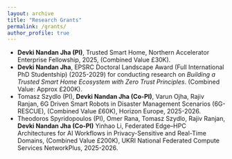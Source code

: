 ```yaml
---
layout: archive
title: "Research Grants"
permalink: /grants/
author_profile: true
---
```


* <b>Devki Nandan Jha (PI)</b>, Trusted Smart Home, Northern Accelerator Enterprise Fellowship, 2025, (Combined Value £30K).
* <b> Devki Nandan Jha</b>, EPSRC Doctoral Landscape Award (Full International PhD Studentship) (2025-2029) for conducting research on <i>Building a Trusted Smart Home Ecosystem with Zero Trust Principles</i>. (Combined Value: Approx £200K).
* Tomasz Szydlo (PI), <b>Devki Nandan Jha (Co-PI)</b>, Varun Ojha, Rajiv Ranjan, 6G Driven Smart Robots in Disaster Management Scenarios (6G-RESCUE), (Combined Value £60K), Horizon Europe, 2025-2026.
* Theodoros Spyridopoulos (PI), Omer Rana, Tomasz Szydlo, Rajiv Ranjan, <b> Devki Nandan Jha (Co-PI)</b> Yinhao Li, Federated Edge–HPC Architectures for AI Workflows in Privacy-Sensitive and Real-Time Domains, (Combined Value £200K), UKRI National Federated Compute Services NetworkPlus, 2025-2026.